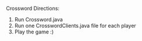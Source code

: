 Crossword Directions:

1. Run Crossword.java
2. Run one CrosswordClients.java file for each player
3. Play the game :)
